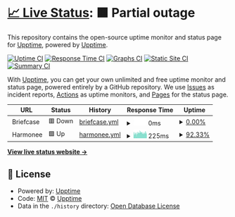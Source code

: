 # [📈 Live Status](https://upptime.github.io/upptime): <!--live status--> **🟧 Partial outage**

This repository contains the open-source uptime monitor and status page for [Upptime](https://upptime.js.org), powered by [Upptime](https://github.com/upptime/upptime).

[![Uptime CI](https://github.com/koj-co/upptime/workflows/Uptime%20CI/badge.svg)](https://github.com/koj-co/upptime/actions?query=workflow%3A%22Uptime+CI%22)
[![Response Time CI](https://github.com/koj-co/upptime/workflows/Response%20Time%20CI/badge.svg)](https://github.com/koj-co/upptime/actions?query=workflow%3A%22Response+Time+CI%22)
[![Graphs CI](https://github.com/koj-co/upptime/workflows/Graphs%20CI/badge.svg)](https://github.com/koj-co/upptime/actions?query=workflow%3A%22Graphs+CI%22)
[![Static Site CI](https://github.com/koj-co/upptime/workflows/Static%20Site%20CI/badge.svg)](https://github.com/koj-co/upptime/actions?query=workflow%3A%22Static+Site+CI%22)
[![Summary CI](https://github.com/koj-co/upptime/workflows/Summary%20CI/badge.svg)](https://github.com/koj-co/upptime/actions?query=workflow%3A%22Summary+CI%22)

With [Upptime](https://upptime.js.org), you can get your own unlimited and free uptime monitor and status page, powered entirely by a GitHub repository. We use [Issues](https://github.com/upptime/upptime/issues) as incident reports, [Actions](https://github.com/jmccabe-harmelin/ghost/actions) as uptime monitors, and [Pages](https://upptime.github.io/upptime) for the status page.

<!--start: status pages-->
<!-- This summary is generated by Upptime (https://github.com/upptime/upptime) -->
<!-- Do not edit this manually, your changes will be overwritten -->
<!-- prettier-ignore -->
| URL | Status | History | Response Time | Uptime |
| --- | ------ | ------- | ------------- | ------ |
| <img alt="" src="https://icons.duckduckgo.com/ip3/null.ico" height="13"> Briefcase | 🟥 Down | [briefcase.yml](https://github.com/jmccabe-harmelin/ghost/commits/HEAD/history/briefcase.yml) | <details><summary><img alt="Response time graph" src="./graphs/briefcase/response-time-week.png" height="20"> 0ms</summary><br><a href="https://jmccabe-harmelin.github.io/ghost/history/briefcase"><img alt="Response time 0" src="https://img.shields.io/endpoint?url=https%3A%2F%2Fraw.githubusercontent.com%2Fjmccabe-harmelin%2Fghost%2FHEAD%2Fapi%2Fbriefcase%2Fresponse-time.json"></a><br><a href="https://jmccabe-harmelin.github.io/ghost/history/briefcase"><img alt="24-hour response time 0" src="https://img.shields.io/endpoint?url=https%3A%2F%2Fraw.githubusercontent.com%2Fjmccabe-harmelin%2Fghost%2FHEAD%2Fapi%2Fbriefcase%2Fresponse-time-day.json"></a><br><a href="https://jmccabe-harmelin.github.io/ghost/history/briefcase"><img alt="7-day response time 0" src="https://img.shields.io/endpoint?url=https%3A%2F%2Fraw.githubusercontent.com%2Fjmccabe-harmelin%2Fghost%2FHEAD%2Fapi%2Fbriefcase%2Fresponse-time-week.json"></a><br><a href="https://jmccabe-harmelin.github.io/ghost/history/briefcase"><img alt="30-day response time 0" src="https://img.shields.io/endpoint?url=https%3A%2F%2Fraw.githubusercontent.com%2Fjmccabe-harmelin%2Fghost%2FHEAD%2Fapi%2Fbriefcase%2Fresponse-time-month.json"></a><br><a href="https://jmccabe-harmelin.github.io/ghost/history/briefcase"><img alt="1-year response time 0" src="https://img.shields.io/endpoint?url=https%3A%2F%2Fraw.githubusercontent.com%2Fjmccabe-harmelin%2Fghost%2FHEAD%2Fapi%2Fbriefcase%2Fresponse-time-year.json"></a></details> | <details><summary><a href="https://jmccabe-harmelin.github.io/ghost/history/briefcase">0.00%</a></summary><a href="https://jmccabe-harmelin.github.io/ghost/history/briefcase"><img alt="All-time uptime 48.76%" src="https://img.shields.io/endpoint?url=https%3A%2F%2Fraw.githubusercontent.com%2Fjmccabe-harmelin%2Fghost%2FHEAD%2Fapi%2Fbriefcase%2Fuptime.json"></a><br><a href="https://jmccabe-harmelin.github.io/ghost/history/briefcase"><img alt="24-hour uptime 0.00%" src="https://img.shields.io/endpoint?url=https%3A%2F%2Fraw.githubusercontent.com%2Fjmccabe-harmelin%2Fghost%2FHEAD%2Fapi%2Fbriefcase%2Fuptime-day.json"></a><br><a href="https://jmccabe-harmelin.github.io/ghost/history/briefcase"><img alt="7-day uptime 0.00%" src="https://img.shields.io/endpoint?url=https%3A%2F%2Fraw.githubusercontent.com%2Fjmccabe-harmelin%2Fghost%2FHEAD%2Fapi%2Fbriefcase%2Fuptime-week.json"></a><br><a href="https://jmccabe-harmelin.github.io/ghost/history/briefcase"><img alt="30-day uptime 0.00%" src="https://img.shields.io/endpoint?url=https%3A%2F%2Fraw.githubusercontent.com%2Fjmccabe-harmelin%2Fghost%2FHEAD%2Fapi%2Fbriefcase%2Fuptime-month.json"></a><br><a href="https://jmccabe-harmelin.github.io/ghost/history/briefcase"><img alt="1-year uptime 0.00%" src="https://img.shields.io/endpoint?url=https%3A%2F%2Fraw.githubusercontent.com%2Fjmccabe-harmelin%2Fghost%2FHEAD%2Fapi%2Fbriefcase%2Fuptime-year.json"></a></details>
| <img alt="" src="https://icons.duckduckgo.com/ip3/null.ico" height="13"> Harmonee | 🟩 Up | [harmonee.yml](https://github.com/jmccabe-harmelin/ghost/commits/HEAD/history/harmonee.yml) | <details><summary><img alt="Response time graph" src="./graphs/harmonee/response-time-week.png" height="20"> 225ms</summary><br><a href="https://jmccabe-harmelin.github.io/ghost/history/harmonee"><img alt="Response time 212" src="https://img.shields.io/endpoint?url=https%3A%2F%2Fraw.githubusercontent.com%2Fjmccabe-harmelin%2Fghost%2FHEAD%2Fapi%2Fharmonee%2Fresponse-time.json"></a><br><a href="https://jmccabe-harmelin.github.io/ghost/history/harmonee"><img alt="24-hour response time 226" src="https://img.shields.io/endpoint?url=https%3A%2F%2Fraw.githubusercontent.com%2Fjmccabe-harmelin%2Fghost%2FHEAD%2Fapi%2Fharmonee%2Fresponse-time-day.json"></a><br><a href="https://jmccabe-harmelin.github.io/ghost/history/harmonee"><img alt="7-day response time 225" src="https://img.shields.io/endpoint?url=https%3A%2F%2Fraw.githubusercontent.com%2Fjmccabe-harmelin%2Fghost%2FHEAD%2Fapi%2Fharmonee%2Fresponse-time-week.json"></a><br><a href="https://jmccabe-harmelin.github.io/ghost/history/harmonee"><img alt="30-day response time 219" src="https://img.shields.io/endpoint?url=https%3A%2F%2Fraw.githubusercontent.com%2Fjmccabe-harmelin%2Fghost%2FHEAD%2Fapi%2Fharmonee%2Fresponse-time-month.json"></a><br><a href="https://jmccabe-harmelin.github.io/ghost/history/harmonee"><img alt="1-year response time 202" src="https://img.shields.io/endpoint?url=https%3A%2F%2Fraw.githubusercontent.com%2Fjmccabe-harmelin%2Fghost%2FHEAD%2Fapi%2Fharmonee%2Fresponse-time-year.json"></a></details> | <details><summary><a href="https://jmccabe-harmelin.github.io/ghost/history/harmonee">92.33%</a></summary><a href="https://jmccabe-harmelin.github.io/ghost/history/harmonee"><img alt="All-time uptime 99.76%" src="https://img.shields.io/endpoint?url=https%3A%2F%2Fraw.githubusercontent.com%2Fjmccabe-harmelin%2Fghost%2FHEAD%2Fapi%2Fharmonee%2Fuptime.json"></a><br><a href="https://jmccabe-harmelin.github.io/ghost/history/harmonee"><img alt="24-hour uptime 63.47%" src="https://img.shields.io/endpoint?url=https%3A%2F%2Fraw.githubusercontent.com%2Fjmccabe-harmelin%2Fghost%2FHEAD%2Fapi%2Fharmonee%2Fuptime-day.json"></a><br><a href="https://jmccabe-harmelin.github.io/ghost/history/harmonee"><img alt="7-day uptime 92.33%" src="https://img.shields.io/endpoint?url=https%3A%2F%2Fraw.githubusercontent.com%2Fjmccabe-harmelin%2Fghost%2FHEAD%2Fapi%2Fharmonee%2Fuptime-week.json"></a><br><a href="https://jmccabe-harmelin.github.io/ghost/history/harmonee"><img alt="30-day uptime 98.24%" src="https://img.shields.io/endpoint?url=https%3A%2F%2Fraw.githubusercontent.com%2Fjmccabe-harmelin%2Fghost%2FHEAD%2Fapi%2Fharmonee%2Fuptime-month.json"></a><br><a href="https://jmccabe-harmelin.github.io/ghost/history/harmonee"><img alt="1-year uptime 99.84%" src="https://img.shields.io/endpoint?url=https%3A%2F%2Fraw.githubusercontent.com%2Fjmccabe-harmelin%2Fghost%2FHEAD%2Fapi%2Fharmonee%2Fuptime-year.json"></a></details>

<!--end: status pages-->

[**View live status website →**](https://jmccabe-harmelin.github.io/ghost/)

## 📄 License

- Powered by: [Upptime](https://github.com/upptime/upptime)
- Code: [MIT](./LICENSE) © [Upptime](https://upptime.js.org)
- Data in the `./history` directory: [Open Database License](https://opendatacommons.org/licenses/odbl/1-0/)

